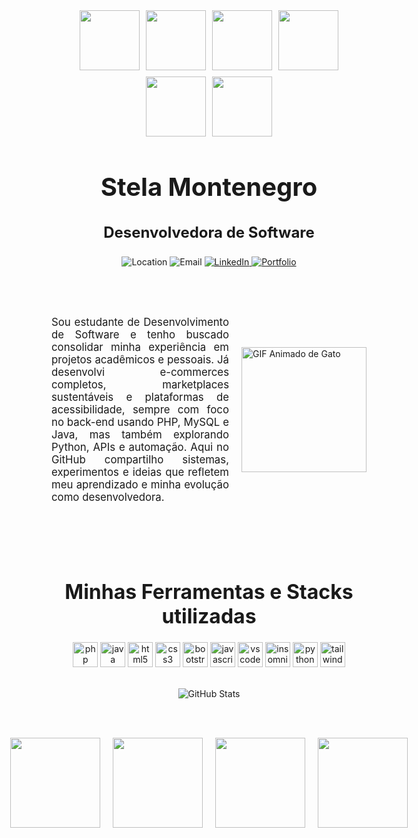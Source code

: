 <div style="display: flex; justify-content: center; flex-wrap: wrap; gap: 10px;">
  <img src="https://i.pinimg.com/originals/22/89/f2/2289f2d12ec3671717ae25b6a33b3aeb.gif" style="width: 10vw; max-width: 150px; height: auto;"/>
  <img src="https://i.pinimg.com/originals/22/89/f2/2289f2d12ec3671717ae25b6a33b3aeb.gif" style="width: 10vw; max-width: 150px; height: auto;"/>
  <img src="https://i.pinimg.com/originals/22/89/f2/2289f2d12ec3671717ae25b6a33b3aeb.gif" style="width: 10vw; max-width: 150px; height: auto;"/>
  <img src="https://i.pinimg.com/originals/22/89/f2/2289f2d12ec3671717ae25b6a33b3aeb.gif" style="width: 10vw; max-width: 150px; height: auto;"/>
  <img src="https://i.pinimg.com/originals/22/89/f2/2289f2d12ec3671717ae25b6a33b3aeb.gif" style="width: 10vw; max-width: 150px; height: auto;"/>
  <img src="https://i.pinimg.com/originals/22/89/f2/2289f2d12ec3671717ae25b6a33b3aeb.gif" style="width: 10vw; max-width: 150px; height: auto;"/>
</div>

<h1 align="center" style="font-size: 2.5rem;">Stela Montenegro</h1>
<h3 align="center" style="font-size: 1.5rem;">Desenvolvedora de Software</h3>

<div align="center">
  <img src="https://img.shields.io/badge/Location-São%20Paulo%2C%20Brasil-00B5A1?style=for-the-badge&logo=location-arrow" alt="Location" />
  <img src="https://img.shields.io/badge/Email-stelamontenegro37%40gmail.com-00B5A1?style=for-the-badge&logo=gmail" alt="Email" />
  <a href="https://www.linkedin.com/in/stelasm/">
    <img src="https://img.shields.io/badge/LinkedIn-Stela%20Montenegro-00B5A1?style=for-the-badge&logo=linkedin" alt="LinkedIn" />
  </a>
  <a href="https://stela-sm.github.io/portifolio/">
    <img src="https://img.shields.io/badge/Portfolio-stela--sm.github.io%2Fportifolio-00B5A1?style=for-the-badge&logo=github" alt="Portfolio" />
  </a>
</div>

<br><br>
<div style="display: flex; align-items: center; justify-content: center; width: 100%;">
  <p style="margin-right: 20px; font-size: 1.2em; max-width: 600px; text-align: justify;">
    Sou estudante de Desenvolvimento de Software e tenho buscado consolidar minha experiência em projetos acadêmicos e pessoais. Já desenvolvi e-commerces completos, marketplaces sustentáveis e plataformas de acessibilidade, sempre com foco no back-end usando PHP, MySQL e Java, mas também explorando Python, APIs e automação. Aqui no GitHub compartilho sistemas, experimentos e ideias que refletem meu aprendizado e minha evolução como desenvolvedora.
  </p>
  <img src="https://i.pinimg.com/originals/91/2b/1b/912b1bf673be63c2d5bbb1a2c4b8dfa3.gif" alt="GIF Animado de Gato" width="200px" height="auto" />
</div>

<br><br><br>

<h1 align="center" style="margin-top:40px; font-size: 2rem;">Minhas Ferramentas e Stacks utilizadas</h1>

<p align="center">
  <img src="https://cdn.jsdelivr.net/gh/devicons/devicon/icons/php/php-original.svg" alt="php" width="40" height="40" />
  <img src="https://cdn.jsdelivr.net/gh/devicons/devicon/icons/java/java-original.svg" alt="java" width="40" height="40" />
  <img src="https://cdn.jsdelivr.net/gh/devicons/devicon/icons/html5/html5-original.svg" alt="html5" width="40" height="40" />
  <img src="https://cdn.jsdelivr.net/gh/devicons/devicon/icons/css3/css3-original.svg" alt="css3" width="40" height="40" />
  <img src="https://cdn.jsdelivr.net/gh/devicons/devicon/icons/bootstrap/bootstrap-original.svg" alt="bootstrap" width="40" height="40" />
  <img src="https://cdn.jsdelivr.net/gh/devicons/devicon/icons/javascript/javascript-original.svg" alt="javascript" width="40" height="40" />
  <img src="https://cdn.jsdelivr.net/gh/devicons/devicon/icons/vscode/vscode-original.svg" alt="vscode" width="40" height="40" />
  <img src="https://cdn.jsdelivr.net/gh/devicons/devicon/icons/insomnia/insomnia-original.svg" alt="insomnia" width="40" height="40" />
  <img src="https://cdn.jsdelivr.net/gh/devicons/devicon/icons/python/python-original.svg" alt="python" width="40" height="40" />
  <img src="https://cdn.jsdelivr.net/gh/devicons/devicon/icons/tailwindcss/tailwindcss-original.svg" alt="tailwindcss" width="40" height="40" />
</p>

<br>

<!-- GitHub Stats Section -->
<div style="display: flex; justify-content: center; align-items: center; width: 100%;">
  <img src="https://github-readme-stats.vercel.app/api?username=stela-sm&show_icons=true&theme=tokyonight" alt="GitHub Stats" />
</div>

<br><br>

<!-- Animated Image Section -->
<div style="display: flex; justify-content: center; gap: 20px;">
  <img src="https://i.pinimg.com/originals/6a/66/24/6a6624d2a3929ad37419214b02a7640d.gif" style="width: 15vw; max-width: 150px; height: auto; border: none;" />
  <img src="https://i.pinimg.com/originals/6a/66/24/6a6624d2a3929ad37419214b02a7640d.gif" style="width: 15vw; max-width: 150px; height: auto; border: none;" />
  <img src="https://i.pinimg.com/originals/6a/66/24/6a6624d2a3929ad37419214b02a7640d.gif" style="width: 15vw; max-width: 150px; height: auto; border: none;" />
  <img src="https://i.pinimg.com/originals/6a/66/24/6a6624d2a3929ad37419214b02a7640d.gif" style="width: 15vw; max-width: 150px; height: auto; border: none;" />
</div>
